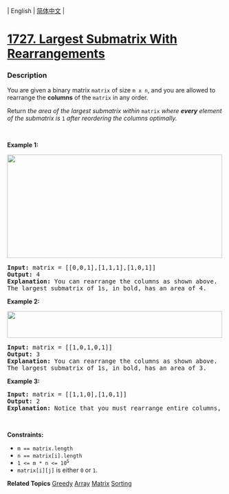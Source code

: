 | English | [简体中文](README.md) |

# [1727. Largest Submatrix With Rearrangements](https://leetcode.cn/problems/largest-submatrix-with-rearrangements)
 ### Description
<p>You are given a binary matrix <code>matrix</code> of size <code>m x n</code>, and you are allowed to rearrange the <strong>columns</strong> of the <code>matrix</code> in any order.</p>

<p>Return <em>the area of the largest submatrix within </em><code>matrix</code><em> where <strong>every</strong> element of the submatrix is </em><code>1</code><em> after reordering the columns optimally.</em></p>

<p>&nbsp;</p>
<p><strong class="example">Example 1:</strong></p>
<img alt="" src="https://assets.leetcode.com/uploads/2020/12/29/screenshot-2020-12-30-at-40536-pm.png" style="width: 500px; height: 240px;" />
<pre>
<strong>Input:</strong> matrix = [[0,0,1],[1,1,1],[1,0,1]]
<strong>Output:</strong> 4
<strong>Explanation:</strong> You can rearrange the columns as shown above.
The largest submatrix of 1s, in bold, has an area of 4.
</pre>

<p><strong class="example">Example 2:</strong></p>
<img alt="" src="https://assets.leetcode.com/uploads/2020/12/29/screenshot-2020-12-30-at-40852-pm.png" style="width: 500px; height: 62px;" />
<pre>
<strong>Input:</strong> matrix = [[1,0,1,0,1]]
<strong>Output:</strong> 3
<strong>Explanation:</strong> You can rearrange the columns as shown above.
The largest submatrix of 1s, in bold, has an area of 3.
</pre>

<p><strong class="example">Example 3:</strong></p>

<pre>
<strong>Input:</strong> matrix = [[1,1,0],[1,0,1]]
<strong>Output:</strong> 2
<strong>Explanation:</strong> Notice that you must rearrange entire columns, and there is no way to make a submatrix of 1s larger than an area of 2.
</pre>

<p>&nbsp;</p>
<p><strong>Constraints:</strong></p>

<ul>
	<li><code>m == matrix.length</code></li>
	<li><code>n == matrix[i].length</code></li>
	<li><code>1 &lt;= m * n &lt;= 10<sup>5</sup></code></li>
	<li><code>matrix[i][j]</code> is either <code>0</code> or <code>1</code>.</li>
</ul>

**Related Topics**  [Greedy](https://leetcode.cn/tag/greedy) [Array](https://leetcode.cn/tag/array) [Matrix](https://leetcode.cn/tag/matrix) [Sorting](https://leetcode.cn/tag/sorting) 